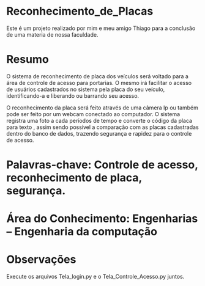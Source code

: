 # Reconhecimento_de_Placas
Este é um projeto realizado por mim e meu amigo Thiago para a conclusão de uma materia de nossa faculdade.

# Resumo
O sistema de reconhecimento de placa dos veículos será voltado para a área de controle de acesso para portarias. O mesmo irá facilitar o acesso de usuários cadastrados no sistema pela placa do seu veículo, identificando-a e liberando ou barrando seu acesso.

O reconhecimento da placa será feito através de uma câmera Ip ou também   pode ser feito por um webcam conectado ao computador.  O sistema registra uma foto a cada períodos de tempo e converte o código da placa para texto , assim sendo possível a comparação com as placas cadastradas dentro do banco de dados, trazendo segurança e rapidez para o controle de acesso. 

# Palavras-chave: Controle de acesso, reconhecimento de placa, segurança.
# Área do Conhecimento: Engenharias – Engenharia da computação


# Observações
  Execute os arquivos Tela_login.py e o Tela_Controle_Acesso.py juntos.
